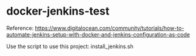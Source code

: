 # docker-jenkins-test

Reference: https://www.digitalocean.com/community/tutorials/how-to-automate-jenkins-setup-with-docker-and-jenkins-configuration-as-code

Use the script to use this project: install_jenkins.sh


